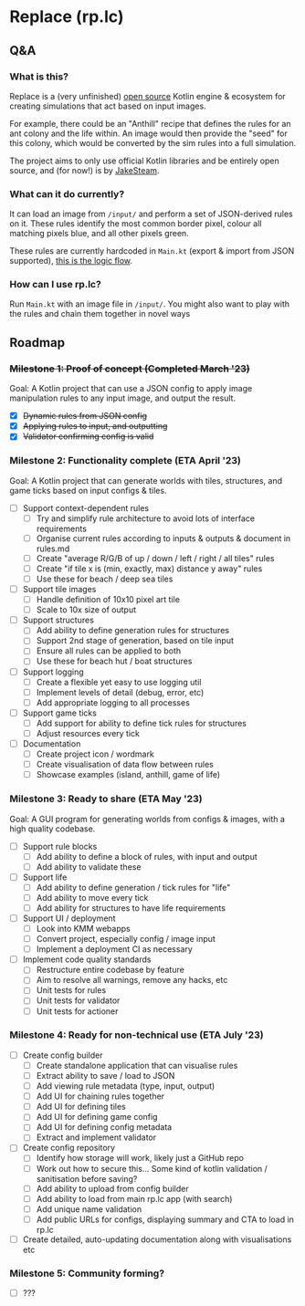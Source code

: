 # Replace (rp.lc)

## Q&A 

### What is this?

Replace is a (very unfinished) [open source](https://github.com/JakeSteam/rp.lc) Kotlin engine & ecosystem for creating simulations that act based on input images.

For example, there could be an "Anthill" recipe that defines the rules for an ant colony and the life within. An image would then provide the "seed" for this colony, which would be converted by the sim rules into a full simulation.

The project aims to only use official Kotlin libraries and be entirely open source, and (for now!) is by [JakeSteam](https://github.com/JakeSteam).

### What can it do currently?

It can load an image from `/input/` and perform a set of JSON-derived rules on it. These rules identify the most common border pixel, colour all matching pixels blue, and all other pixels green.

These rules are currently hardcoded in `Main.kt` (export & import from JSON supported), [this is the logic flow](/docs/exampleFlow.png).

### How can I use rp.lc?

Run `Main.kt` with an image file in `/input/`. You might also want to play with the rules and chain them together in novel ways

## Roadmap

### ~~Milestone 1: Proof of concept (Completed March '23)~~

Goal: A Kotlin project that can use a JSON config to apply image manipulation rules to any input image, and output the result.

- [x] ~~Dynamic rules from JSON config~~
- [x] ~~Applying rules to input, and outputting~~
- [x] ~~Validator confirming config is valid~~

### Milestone 2: Functionality complete (ETA April '23)

Goal: A Kotlin project that can generate worlds with tiles, structures, and game ticks based on input configs & tiles.

- [ ] Support context-dependent rules
  - [ ] Try and simplify rule architecture to avoid lots of interface requirements
  - [ ] Organise current rules according to inputs & outputs & document in rules.md
  - [ ] Create "average R/G/B of up / down / left / right / all tiles" rules
  - [ ] Create "if tile x is (min, exactly, max) distance y away" rules
  - [ ] Use these for beach / deep sea tiles
- [ ] Support tile images
  - [ ] Handle definition of 10x10 pixel art tile
  - [ ] Scale to 10x size of output
- [ ] Support structures
  - [ ] Add ability to define generation rules for structures
  - [ ] Support 2nd stage of generation, based on tile input
  - [ ] Ensure all rules can be applied to both
  - [ ] Use these for beach hut / boat structures
- [ ] Support logging
  - [ ] Create a flexible yet easy to use logging util
  - [ ] Implement levels of detail (debug, error, etc)
  - [ ] Add appropriate logging to all processes
- [ ] Support game ticks
  - [ ] Add support for ability to define tick rules for structures
  - [ ] Adjust resources every tick 
- [ ] Documentation
  - [ ] Create project icon / wordmark
  - [ ] Create visualisation of data flow between rules
  - [ ] Showcase examples (island, anthill, game of life)

### Milestone 3: Ready to share (ETA May '23)

Goal: A GUI program for generating worlds from configs & images, with a high quality codebase.

- [ ] Support rule blocks
  - [ ] Add ability to define a block of rules, with input and output
  - [ ] Add ability to validate these
- [ ] Support life
  - [ ] Add ability to define generation / tick rules for "life"
  - [ ] Add ability to move every tick
  - [ ] Add ability for structures to have life requirements
- [ ] Support UI / deployment
  - [ ] Look into KMM webapps
  - [ ] Convert project, especially config / image input
  - [ ] Implement a deployment CI as necessary
- [ ] Implement code quality standards
  - [ ] Restructure entire codebase by feature
  - [ ] Aim to resolve all warnings, remove any hacks, etc
  - [ ] Unit tests for rules
  - [ ] Unit tests for validator
  - [ ] Unit tests for actioner

### Milestone 4: Ready for non-technical use (ETA July '23)

- [ ] Create config builder
  - [ ] Create standalone application that can visualise rules
  - [ ] Extract ability to save / load to JSON
  - [ ] Add viewing rule metadata (type, input, output)
  - [ ] Add UI for chaining rules together
  - [ ] Add UI for defining tiles
  - [ ] Add UI for defining game config
  - [ ] Add UI for defining config metadata
  - [ ] Extract and implement validator
- [ ] Create config repository
  - [ ] Identify how storage will work, likely just a GitHub repo
  - [ ] Work out how to secure this... Some kind of kotlin validation / sanitisation before saving?
  - [ ] Add ability to upload from config builder
  - [ ] Add ability to load from main rp.lc app (with search)
  - [ ] Add unique name validation
  - [ ] Add public URLs for configs, displaying summary and CTA to load in rp.lc
- [ ] Create detailed, auto-updating documentation along with visualisations etc

### Milestone 5: Community forming?

- [ ] ???